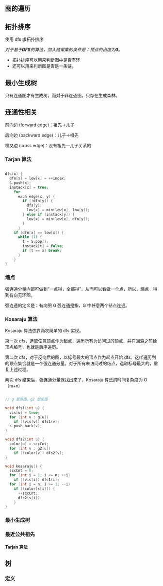## 图的遍历





## 拓扑排序



使用 dfs 求拓扑排序

*对于基于**DFS**的算法，加入结果集的条件是：顶点的出度为**0**。*

- 拓扑排序可以用来判断图中是否有环
- 还可以用来判断图是否是一条链。



## 最小生成树

只有连通图才有生成树，而对于非连通图，只存在生成森林。



## 连通性相关



前向边 (forward edge)：祖先→儿子

后向边 (backward edge)：儿子→祖先

横叉边 (cross edge)：没有祖先—儿子关系的



### Tarjan 算法

```c++

dfs(x) {
  dfn[x] = low[x] = ++index;
  S.push(x);
  instack[x] = true;
    for
      each edge(x, y) {
        if (!dfn[y]) {
          dfs(y);
          low[x] = min(low[x], low[y]);
        } else if (instack[y]) {
          low[x] = min(low[x], dfn[y]);
        }
      }
    if (dfn[x] == low[x]) {
      while (1) {
        t = S.pop();
        instack[t] = false;
        if (t == x) break;
      }
    }
}
```



### 缩点

强连通分量内部可做到“一点得，全部得”，从而可以看做一个点，所以，缩点，得到有向无环图。

强连通的定义是：有向图 G 强连通是指，G 中任意两个结点连通。

### Kosaraju 算法

Kosaraju 算法依靠两次简单的 dfs 实现。

第一次 dfs，选取任意顶点作为起点，遍历所有为访问过的顶点，并在回溯之前给顶点编号，也就是后序遍历。

第二次 dfs，对于反向后的图，以标号最大的顶点作为起点开始 dfs。这样遍历到的顶点集合就是一个强连通分量。对于所有未访问过的结点，选取标号最大的，重复上述过程。

两次 dfs 结束后，强连通分量就找出来了，Kosaraju 算法的时间复杂度为 O（m+n)

```c++

// g 是原图，g2 是反图

void dfs1(int u) {
  vis[u] = true;
  for (int v : g[u])
    if (!vis[v]) dfs1(v);
  s.push_back(v);
}

void dfs2(int u) {
  color[u] = sccCnt;
  for (int v : g2[u])
    if (!color[v]) dfs2(v);
}

void kosaraju() {
  sccCnt = 0;
  for (int i = 1; i <= n; ++i)
    if (!vis[i]) dfs1(i);
  for (int i = n; i >= 1; --i)
    if (!color[s[i]]) {
      ++sccCnt;
      dfs2(s[i])
    }
}
```



### 最小生成树



### 最近公共祖先

#### Tarjan 算法



## 树

### 定义

